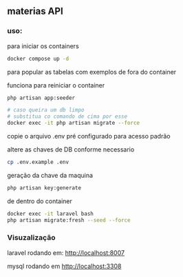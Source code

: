 ## materias API

### uso:

para iniciar os containers
```bash
docker compose up -d
```

para popular as tabelas com exemplos de fora do container

funciona para reiniciar o container
```bash
php artisan app:seeder

# caso queira um db limpo
# substitua co comando de cima por esse
docker exec -it php artisan migrate --force
```

copie o arquivo .env pré configurado para acesso padrão

altere as chaves de DB conforme necessario
```bash
cp .env.example .env
```

geração da chave da maquina
```bash
php artisan key:generate
```

de dentro do container
```bash
docker exec -it laravel bash
php artisan migrate:fresh --seed --force
```
### Visuzalização
laravel rodando em: <http://localhost:8007>

mysql rodando em <http://localhost:3308>
